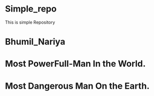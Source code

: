 # Simple_repo
This is simple Repository 
# Bhumil_Nariya
# Most  PowerFull-Man In the World.
# Most Dangerous Man On the Earth.
